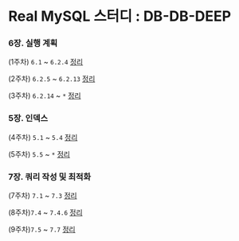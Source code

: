 # Real MySQL 스터디 : DB-DB-DEEP

### 6장. 실행 계획

(1주차) `6.1` ~ `6.2.4`  [정리](6/6.1_6.2.4/README.md)

(2주차) `6.2.5` ~ `6.2.13` [정리](6/6.2.5_6.2.13/README.md)

(3주차) `6.2.14` ~ `*` [정리](https://github.com/gazi-gazi/real-mysql/blob/main/6/6.3_*/README.md)

### 5장. 인덱스

(4주차) `5.1` ~ `5.4` [정리](https://github.com/gazi-gazi/real-mysql/blob/main/5/5.1_5.4/README.md)

(5주차) `5.5` ~ `*` [정리](https://github.com/gazi-gazi/real-mysql/blob/main/5/5.5_*/README.md)

### 7장. 쿼리 작성 및 최적화

(7주차) `7.1` ~ `7.3` [정리](https://github.com/gazi-gazi/real-mysql/blob/main/7/7.1_7.3/README.md)

(8주차)`7.4` ~ `7.4.6` [정리](https://github.com/gazi-gazi/real-mysql/blob/main/7/7.4.7_7.4.12/7.4.7_7.4.12_toneypakry.md)

(9주차)`7.5` ~ `7.7` [정리](https://github.com/gazi-gazi/real-mysql/blob/main/7/7.5_7.7/7.5_7.7_lxxjn0.md)
